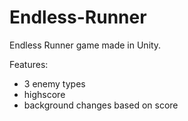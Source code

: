 # Endless-Runner

Endless Runner game made in Unity.

Features:
- 3 enemy types
- highscore
- background changes based on score

